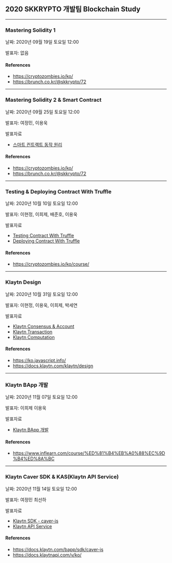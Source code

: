 ## 2020 SKKRYPTO 개발팀 Blockchain Study

***
### Mastering Solidity 1 
날짜: 2020년 09월 19일 토요일 12:00  

발표자: 없음 

#### References
- https://cryptozombies.io/ko/
- https://brunch.co.kr/@skkrypto/72
***
### Mastering Solidity 2 & Smart Contract
날짜: 2020년 09월 25일 토요일 12:00  

발표자: 여정민, 이용욱

발표자료
<ul>
    <li> <a href="solidity/Smart%20Contract%20(1).pdf"> 스마트 컨트랙트 동작 원리 </a> </li>
</ul>

#### References
- https://cryptozombies.io/ko/
- https://brunch.co.kr/@skkrypto/72

***
### Testing & Deploying Contract With Truffle
날짜: 2020년 10월 10일 토요일 12:00  

발표자: 이현정, 이희제, 배준호, 이용욱

발표자료

<ul>
    <li> <a href="truffle/Truffle%20Test.pdf"> Testing Contract With Truffle </a> </li>
    <li> <a href="truffle/Deploying%20DApps%20with%20truffle.pptx"> Deploying Contract With Truffle </a> </li>
</ul>  

#### References
- https://cryptozombies.io/ko/course/
***

### Klaytn Design 

날짜: 2020년 10월 31일 토요일 12:00  

발표자: 이현정, 이용욱, 이희제, 박세연 

발표자료

<ul>
    <li> 
        <a href="klaytn/klaytn-consensus-account.pptx"> Klaytn Consensus & Account </a>
    </li>
    <li>
        <a href="klaytn/klaytn-transaction.pptx"> Klaytn Transaction </a>
    </li>
    <li>
        <a href="klaytn/klaytn-computation.pptx"> Klaytn Computation </a>
    </li>
</ul>


#### References
- https://ko.javascript.info/
- https://docs.klaytn.com/klaytn/design
***

### Klaytn BApp 개발
날짜: 2020년 11월 07일 토요일 12:00  

발표자: 이희제 이용욱  

발표자료
- [Klaytn BApp 개발](klaytn/Klaytn_BApp.pdf)

#### References
- https://www.inflearn.com/course/%ED%81%B4%EB%A0%88%EC%9D%B4%ED%8A%BC


***

### Klaytn Caver SDK & KAS(Klaytn API Service)
날짜: 2020년 11월 14일 토요일 12:00  

발표자: 여정민 최선하 

발표자료 
- [Klaytn SDK - caver-js  ](https://velog.io/@youngerjesus/caver-js-UseCase)
- [Klaytn API Service](klaytn/201114%20PPT.pptx)

#### References
- https://docs.klaytn.com/bapp/sdk/caver-js
- https://docs.klaytnapi.com/v/ko/



